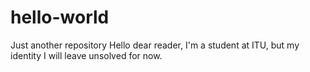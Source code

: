 # hello-world
Just another repository
Hello dear reader, I'm a student at ITU, but my identity I will leave unsolved for now.
